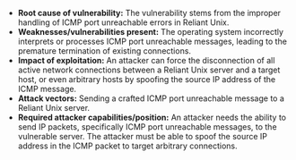 - **Root cause of vulnerability:** The vulnerability stems from the improper handling of ICMP port unreachable errors in Reliant Unix.
- **Weaknesses/vulnerabilities present:** The operating system incorrectly interprets or processes ICMP port unreachable messages, leading to the premature termination of existing connections.
- **Impact of exploitation:** An attacker can force the disconnection of all active network connections between a Reliant Unix server and a target host, or even arbitrary hosts by spoofing the source IP address of the ICMP message.
- **Attack vectors:** Sending a crafted ICMP port unreachable message to a Reliant Unix server.
- **Required attacker capabilities/position:** An attacker needs the ability to send IP packets, specifically ICMP port unreachable messages, to the vulnerable server. The attacker must be able to spoof the source IP address in the ICMP packet to target arbitrary connections.